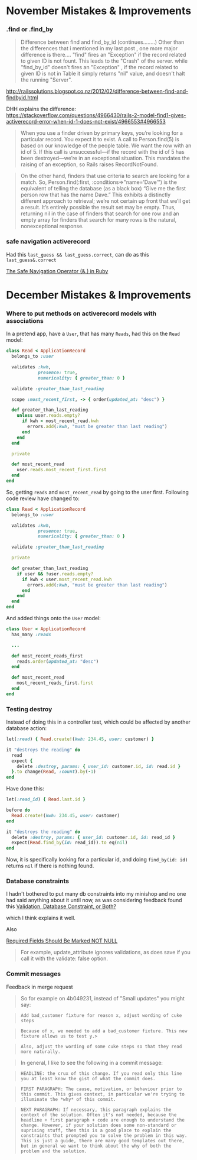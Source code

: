# November Mistakes & Improvements

### .find or .find_by

>Difference between find and find_by_id (continues........)
>Other than the differences that i mentioned in my last post , one more major difference is there....
>"find" fires an "Exception" if the record related to given ID is not fount. This leads to the "Crash" of the server.
while "find_by_id" doesn't fires an "Exception" , if the record related to given ID is not in Table it simply returns "nil" value, and doesn't halt the running "Server".

http://railssolutions.blogspot.co.nz/2012/02/difference-between-find-and-findbyid.html

DHH explains the difference:
https://stackoverflow.com/questions/4966430/rails-2-model-find1-gives-activerecord-error-when-id-1-does-not-exist/4966553#4966553

  >When you use a finder driven by primary keys, you’re looking for a particular record. You expect it to exist. A call to Person.find(5) is based on our knowledge of the people table. We want the row with an id of 5. If this call is unsuccessful—if the record with the id of 5 has been destroyed—we’re in an exceptional situation. This mandates the raising of an exception, so Rails raises RecordNotFound.

  >On the other hand, finders that use criteria to search are looking for a match. So, Person.find(:first, :conditions=>"name=’Dave’") is the equivalent of telling the database (as a black box) “Give me the first person row that has the name Dave.” This exhibits a distinctly different approach to retrieval; we’re not certain up front that we’ll get a result. It’s entirely possible the result set may be empty. Thus, returning nil in the case of finders that search for one row and an empty array for finders that search for many rows is the natural, nonexceptional response.



### safe navigation activerecord

Had this `last_guess && last_guess.correct`, can do as this `last_guess&.correct`

[The Safe Navigation Operator (&.) in Ruby](http://mitrev.net/ruby/2015/11/13/the-operator-in-ruby/)


# December Mistakes & Improvements

### Where to put methods on activerecord models with associations

In a pretend app, have a `User`, that has many `Reads`, had this on the `Read` model:

```ruby
class Read < ApplicationRecord
  belongs_to :user

  validates :kwh,
            presence: true,
            numericality: { greater_than: 0 }

  validate :greater_than_last_reading

  scope :most_recent_first, -> { order(updated_at: "desc") }

  def greater_than_last_reading
    unless user.reads.empty?
      if kwh < most_recent_read.kwh
        errors.add(:kwh, "must be greater than last reading")
      end
    end
  end

  private

  def most_recent_read
    user.reads.most_recent_first.first
  end
end
```

So, getting `reads` and `most_recent_read` by going to the user first. Following code review have changed to:

```ruby
class Read < ApplicationRecord
  belongs_to :user

  validates :kwh,
            presence: true,
            numericality: { greater_than: 0 }

  validate :greater_than_last_reading

  private

  def greater_than_last_reading
    if user && !user.reads.empty?
      if kwh < user.most_recent_read.kwh
        errors.add(:kwh, "must be greater than last reading")
      end
    end
  end
end
```

And added things onto the `User` model:

```ruby
class User < ApplicationRecord
  has_many :reads

  ...

  def most_recent_reads_first
    reads.order(updated_at: "desc")
  end

  def most_recent_read
    most_recent_reads_first.first
  end
end
```


### Testing destroy

Instead of doing this in a controller test, which could be affected by another database action:

```ruby
let(:read) { Read.create!(kwh: 234.45, user: customer) }

it "destroys the reading" do
  read
  expect {
    delete :destroy, params: { user_id: customer.id, id: read.id }
  }.to change(Read, :count).by(-1)
end
```

Have done this:

```ruby
let(:read_id) { Read.last.id }

before do
  Read.create!(kwh: 234.45, user: customer)
end

it "destroys the reading" do
  delete :destroy, params: { user_id: customer.id, id: read_id }
  expect(Read.find_by(id: read_id)).to eq(nil)
end
```

Now, it is specifically looking for a particular id, and doing `find_by(id: id)` returns `nil` if there is nothing found.


### Database constraints

I hadn't bothered to put many db constraints into my minishop and no one had said anything about it until now, as was considering feedback found this
[Validation, Database Constraint, or Both?](https://robots.thoughtbot.com/validation-database-constraint-or-both)

which I think explains it well.

Also

[Required Fields Should Be Marked NOT NULL](https://www.viget.com/articles/required-fields-should-be-marked-not-null)

>For example, update_attribute ignores validations, as does save if you call it with the validate: false option.


### Commit messages

Feedback in merge request

>So for example on 4b049231, instead of "Small updates" you might say:

>`Add bad_customer fixture for reason x, adjust wording of cuke steps`

>`Because of x, we needed to add a bad_customer fixture. This new fixture allows
us to test y.>`

>`Also, adjust the wording of some cuke steps so that they read more naturally.`


>In general, I like to see the following in a commit message:

>`HEADLINE: the crux of this change. If you read only this line you at least know the gist of what the commit does.`

>`FIRST PARAGRAPH: The cause, motivation, or behaviour prior to this
commit. This gives context, in particular we're trying to illuminate
the *why* of this commit.`

>`NEXT PARAGRAPH: If necessary, this paragraph explains the context of
the solution. Often it's not needed, because the headline + first
paragraph + code are enough to understand the change. However, if your
solution does some non-standard or suprising stuff, then this is a
good place to explain the constraints that prompted you to solve the
problem in this way.
This is just a guide, there are many good templates out there, but in general we want to think about the why of both the problem and the solution.`
